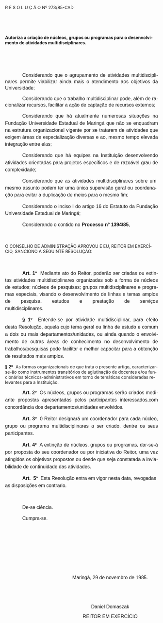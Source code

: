 <body lang=PT-BR style='tab-interval:35.4pt'>

<div class=Section1>

<p class=MsoTitle>R E S O L U Ç Ã O Nº 273/85-CAD<span style='mso-tab-count:
1'>    </span></p>

<p class=MsoBodyTextIndent style='text-indent:0cm'><span style='font-size:14.0pt;
mso-bidi-font-size:10.0pt'><![if !supportEmptyParas]>&nbsp;<![endif]><o:p></o:p></span></p>

<p class=MsoBodyTextIndent style='text-indent:0cm'><![if !supportEmptyParas]>&nbsp;<![endif]><o:p></o:p></p>

<p class=MsoBodyTextIndent style='text-indent:0cm'><b>Autoriza a criação de
núcleos, grupos ou programas para o desenvolvimento de atividades
multidisciplinares.<o:p></o:p></b></p>

<p class=MsoNormal style='text-indent:42.55pt;line-height:17.4pt'><span
style='font-size:12.0pt;mso-bidi-font-size:10.0pt;font-family:Arial'><![if !supportEmptyParas]>&nbsp;<![endif]><o:p></o:p></span></p>

<p class=MsoNormal style='text-indent:42.55pt;line-height:17.4pt'><span
style='font-size:12.0pt;mso-bidi-font-size:10.0pt;font-family:Arial'><![if !supportEmptyParas]>&nbsp;<![endif]><o:p></o:p></span></p>

<p class=MsoNormal style='text-align:justify;text-indent:42.55pt;line-height:
150%'><span style='font-size:12.0pt;mso-bidi-font-size:10.0pt;font-family:Arial'>Considerando
que o agrupamento de atividades multidis­ciplinares permite viabilizar ainda
mais o atendimento aos objetivos da Universidade;<o:p></o:p></span></p>

<p class=MsoNormal style='text-align:justify;text-indent:42.55pt;line-height:
150%'><span style='font-size:12.0pt;mso-bidi-font-size:10.0pt;font-family:Arial'>Considerando
que o trabalho multidisciplinar pode, além de racionalizar recursos, facilitar
a ação de captação de recursos exter­nos;<o:p></o:p></span></p>

<p class=MsoNormal style='text-align:justify;text-indent:42.55pt;line-height:
17.4pt'><span style='font-size:12.0pt;mso-bidi-font-size:10.0pt;font-family:
Arial'>Considerando que há atualmente numerosas situações na Fundação
Universidade Estadual de Maringá que não se enquadram na estru­tura
organizacional vigente por se tratarem de atividades que exigem áreas de
especialização diversas e ao, mesmo tempo elevada integração en­tre elas;<o:p></o:p></span></p>

<p class=MsoNormal style='text-align:justify;text-indent:42.55pt;line-height:
17.4pt'><span style='font-size:12.0pt;mso-bidi-font-size:10.0pt;font-family:
Arial'>Considerando que há equipes na Instituição desenvolvendo atividades orientadas
para projetos específicos e de razoável grau de complexidade;<o:p></o:p></span></p>

<p class=MsoNormal style='margin-right:3.6pt;text-align:justify;text-indent:
42.55pt;line-height:17.4pt'><span style='font-size:12.0pt;mso-bidi-font-size:
10.0pt;font-family:Arial'>Considerando que as atividades multidisciplinares so­bre
um mesmo assunto podem ter uma única supervisão geral ou coordenação para
evitar a duplicação de meios para o mesmo fim;<o:p></o:p></span></p>

<p class=MsoNormal style='text-align:justify;text-indent:42.55pt;line-height:
17.4pt'><span style='font-size:12.0pt;mso-bidi-font-size:10.0pt;font-family:
Arial'>Considerando o inciso I do artigo 16 do Estatuto da Fundação
Universidade Estadual de Maringá;<o:p></o:p></span></p>

<p class=MsoNormal style='margin-left:7.15pt;text-indent:35.4pt;line-height:
17.4pt'><span style='font-size:12.0pt;mso-bidi-font-size:10.0pt;font-family:
Arial'>Considerando o contido no <b>Processo n° 1394/85</b>,<o:p></o:p></span></p>

<p class=MsoNormal style='text-indent:42.55pt;line-height:17.4pt;tab-stops:
421.2pt'><span style='font-size:12.0pt;mso-bidi-font-size:10.0pt;font-family:
Arial'><![if !supportEmptyParas]>&nbsp;<![endif]><o:p></o:p></span></p>

<p class=MsoBodyTextIndent3>O CONSELHO DE ADMINISTRAÇÃO APROVOU E EU, REITOR EM
EXERCÍCIO, SANCIONO A SEGUINTE RESOLUÇÃO:</p>

<p class=MsoNormal style='text-indent:42.55pt;line-height:17.4pt'><span
style='font-size:12.0pt;mso-bidi-font-size:10.0pt;font-family:Arial'><![if !supportEmptyParas]>&nbsp;<![endif]><o:p></o:p></span></p>

<p class=MsoNormal style='text-align:justify;text-indent:42.55pt;line-height:
17.4pt;tab-stops:432.0pt'><b><span style='font-size:12.0pt;mso-bidi-font-size:
10.0pt;font-family:Arial'>Art. 1º</span></b><span style='font-size:12.0pt;
mso-bidi-font-size:10.0pt;font-family:Arial'><span style="mso-spacerun: yes"> 
</span>Mediante ato do Reitor, poderão ser cria­das ou extintas atividades
multidisciplinares organizadas sob a forma de núcleos de estudos; núcleos de
pesquisas; grupos multidisciplinares e programas especiais, visando o
desenvolvimento de linhas e temas amplos de pesquisa, estudos e prestação de
serviços multidisciplinares.<span style='mso-tab-count:1'>                                                                          </span><o:p></o:p></span></p>

<p class=MsoNormal style='text-align:justify;text-indent:42.55pt;line-height:
18.0pt'><b><span style='font-size:12.0pt;mso-bidi-font-size:10.0pt;font-family:
Arial'>§ 1º</span></b><span style='font-size:12.0pt;mso-bidi-font-size:10.0pt;
font-family:Arial'><span style="mso-spacerun: yes">  </span>Entende-se por
atividade multidisciplinar, para efeito desta Resolução, aquela cujo tema geral
ou linha de estudo e comum a dois ou mais departamentos/unidades, ou ainda
quando o envolvimento de outras áreas de conhecimento no desenvol­vimento de
trabalhos/pesquisas pode facilitar e melhor capacitar para a obtenção de
resultados mais amplos.<o:p></o:p></span></p>

<p class=MsoBodyTextIndent2><b>§ 2º</b><span style="mso-spacerun: yes"> 
</span>As formas organizacionais de que trata o presente artigo,
caracterizar-se-ão como instrumentos transitórios de aglutinação de docentes
e/ou funcionários técnicos-administrativos em torno de temáticas consideradas
relevantes para a Insti­tuição.</p>

<p class=MsoNormal style='text-align:justify;text-indent:42.55pt;line-height:
18.0pt'><b><span style='font-size:12.0pt;mso-bidi-font-size:10.0pt;font-family:
Arial'>Art. 2º</span></b><span style='font-size:12.0pt;mso-bidi-font-size:10.0pt;
font-family:Arial'><span style="mso-spacerun: yes">  </span>Os núcleos, grupos
ou programas serão criados mediante propostas apresentadas pelos participantes
interessados,com concordância dos departamentos/unidades envolvidos.<o:p></o:p></span></p>

<p class=MsoNormal style='text-align:justify;text-indent:42.55pt;line-height:
18.0pt'><b><span style='font-size:12.0pt;mso-bidi-font-size:10.0pt;font-family:
Arial'>Art. 3º</span></b><span style='font-size:12.0pt;mso-bidi-font-size:10.0pt;
font-family:Arial'><span style="mso-spacerun: yes">  </span>0 Reitor designará
um coordenador para ca­da núcleo, grupo ou programa multidisciplinares a ser
criado, dentre os seus participantes.<o:p></o:p></span></p>

<p class=MsoNormal style='text-align:justify;text-indent:42.55pt;line-height:
18.0pt'><b><span style='font-size:12.0pt;mso-bidi-font-size:10.0pt;font-family:
Arial'>Art. 4º</span></b><span style='font-size:12.0pt;mso-bidi-font-size:10.0pt;
font-family:Arial'><span style="mso-spacerun: yes">  </span>A extinção de
núcleos, grupos ou programas, dar-se-á por proposta do seu coordenador ou por
iniciativa do Reitor, uma vez atingidos os objetivos propostos ou desde que
seja constatada a in­viabilidade de continuidade das atividades.<o:p></o:p></span></p>

<p class=MsoNormal style='text-indent:42.55pt;line-height:18.0pt'><b><span
style='font-size:12.0pt;mso-bidi-font-size:10.0pt;font-family:Arial'>Art.<span
style="mso-spacerun: yes">  </span>5º</span></b><span style='font-size:12.0pt;
mso-bidi-font-size:10.0pt;font-family:Arial'><span style="mso-spacerun: yes"> 
</span>Esta Resolução entra em vigor nesta data, revogadas as disposições em
contrario.<o:p></o:p></span></p>

<p class=MsoNormal style='text-indent:42.55pt;line-height:150%'><span
style='font-size:12.0pt;mso-bidi-font-size:10.0pt;font-family:Arial'><![if !supportEmptyParas]>&nbsp;<![endif]><o:p></o:p></span></p>

<p class=MsoNormal style='text-indent:42.55pt;line-height:150%'><span
style='font-size:12.0pt;mso-bidi-font-size:10.0pt;font-family:Arial'>De-se
ciência.<o:p></o:p></span></p>

<p class=MsoNormal style='margin-left:7.15pt;text-indent:35.4pt;line-height:
18.0pt'><span style='font-size:12.0pt;mso-bidi-font-size:10.0pt;font-family:
Arial'>Cumpra-se.<o:p></o:p></span></p>

<p class=MsoNormal align=center style='margin-left:99.05pt;text-align:center;
text-indent:42.55pt'><span style='font-size:12.0pt;mso-bidi-font-size:10.0pt;
font-family:Arial'><![if !supportEmptyParas]>&nbsp;<![endif]><o:p></o:p></span></p>

<p class=MsoNormal align=center style='margin-left:99.05pt;text-align:center;
text-indent:42.55pt'><span style='font-size:12.0pt;mso-bidi-font-size:10.0pt;
font-family:Arial'><![if !supportEmptyParas]>&nbsp;<![endif]><o:p></o:p></span></p>

<p class=MsoNormal align=center style='margin-left:99.05pt;text-align:center;
text-indent:42.55pt'><span style='font-size:12.0pt;mso-bidi-font-size:10.0pt;
font-family:Arial'><![if !supportEmptyParas]>&nbsp;<![endif]><o:p></o:p></span></p>

<p class=MsoNormal align=center style='margin-left:99.05pt;text-align:center;
text-indent:42.55pt'><span style='font-size:12.0pt;mso-bidi-font-size:10.0pt;
font-family:Arial'><![if !supportEmptyParas]>&nbsp;<![endif]><o:p></o:p></span></p>

<p class=MsoNormal align=center style='margin-left:99.05pt;text-align:center;
text-indent:42.55pt'><span style='font-size:12.0pt;mso-bidi-font-size:10.0pt;
font-family:Arial'><![if !supportEmptyParas]>&nbsp;<![endif]><o:p></o:p></span></p>

<p class=MsoNormal align=center style='margin-left:99.05pt;text-align:center;
text-indent:42.55pt'><span style='font-size:12.0pt;mso-bidi-font-size:10.0pt;
font-family:Arial'>Maringá, 29 de novembro de 1985.<o:p></o:p></span></p>

<p class=MsoNormal align=center style='margin-left:99.05pt;text-align:center;
text-indent:42.55pt'><span style='font-size:12.0pt;mso-bidi-font-size:10.0pt;
font-family:Arial'><![if !supportEmptyParas]>&nbsp;<![endif]><o:p></o:p></span></p>

<p class=MsoNormal align=center style='margin-left:99.05pt;text-align:center;
text-indent:42.55pt'><span style='font-size:12.0pt;mso-bidi-font-size:10.0pt;
font-family:Arial'><![if !supportEmptyParas]>&nbsp;<![endif]><o:p></o:p></span></p>

<p class=MsoNormal align=center style='margin-left:99.05pt;text-align:center;
text-indent:42.55pt'><span style='font-size:12.0pt;mso-bidi-font-size:10.0pt;
font-family:Arial'>Daniel Domaszak<o:p></o:p></span></p>

<p class=MsoNormal align=center style='margin-left:99.05pt;text-align:center;
text-indent:42.55pt'><span style='font-size:12.0pt;mso-bidi-font-size:10.0pt;
font-family:Arial'>REITOR EM EXERCÍCIO<o:p></o:p></span></p>

<p class=MsoNormal style='text-indent:42.55pt'><span style='font-size:12.0pt;
mso-bidi-font-size:10.0pt;font-family:Arial'><![if !supportEmptyParas]>&nbsp;<![endif]><o:p></o:p></span></p>

</div>

</body>

